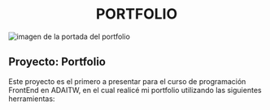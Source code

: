<h1 align="center">PORTFOLIO</h1>

![imagen de la portada del portfolio](https://github.com/DiazBarbozaBrenda/Portfolio-ADA/assets/118927443/60378f3d-a085-490c-b7da-93c399a12699)

<h2>Proyecto: Portfolio</h2>
<p>Este proyecto es el primero a presentar para el curso de programación FrontEnd en ADAITW, en el cual realicé mi portfolio utilizando las siguientes herramientas:</p>
